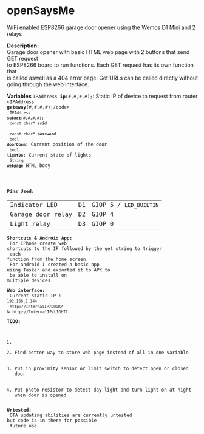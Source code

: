 # openSaysMe
<!--<h1>- OpenSaysMe -</h1>-->
WiFi enabled ESP8266 garage door opener using the Wemos D1 Mini and 2 relays

<b>Description:</b><br>
Garage door opener with basic HTML web page with 2 buttons that send GET request <br>
to ESP8266 board to run functions. Each GET request has its own function that <br>
is called aswell as a 404 error page. Get URLs can be called directly without <br>
going through the web interface. 

<b>Variables</b>
<code>IPAddress <b>ip</b>(#,#,#,#);</code>: Static IP of device to request from router <br>
<code><IPAddress <b>gateway</b>(#,#,#,#);/code> <br>
<code>IPAddress <b>subnet</b>(#,#,#,#);</code> <br>
<code>const char* <b>ssid</b></code> <br>
<code>const char* <b>password</b></code> <br>
<code>bool <b>doorOpen</b></code>: Current position of the door <br>
<code>bool  <b>lightOn</b></code>: Current state of lights <br>
<code>String <b>webpage</b></code> HTML body <br>
<code></code>


<b>Pins Used:</b><table>
  <tr>
    <td>Indicator LED</td>
    <td>D1</td>
    <td>GIOP 5 / <code>LED_BUILTIN</code></td>
  </tr>
  <tr>
    <td>Garage door relay </td>
    <td>D2</td>
    <td>GIOP 4</td>
  </tr>
  <tr>
    <td>Light relay </td>
    <td>D3</td>
    <td>GIOP 0</td>
  </tr>
<table>

<b>Shortcuts & Android App:</b><br>
For IPhone create web shortcuts to the IP followed by the get string  to trigger <br>
each function from the home screen. <br>
For android I created a basic app using Tasker and exported it to APK to <br>
be able to install on multiple devices. <br>

<b>Web interface: </b><br>
Current static IP : <code>192.168.1.144</code> <br>
<code>http://InternalIP/DOOR?</code> & <code>http://InternalIP/LIGHT?</code>

<b>TODO: </b>
<ol>
  <li><Make webpage more user friendly with larger buttons and display current door & light status. </li>
  <li>Find better way to store web page instead of all in one variable</li>
  <li>Put in proximity sensor or limit switch to detect open or closed door</li>
  <li>Put photo resistor to detect day light and turn light on at night when door is opened</li>
</ol>

<b>Untested: </b> <br>
OTA updating abilities are currently untested but code is in there for possible<br>
future use. 
